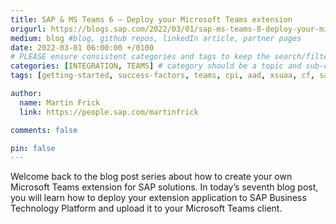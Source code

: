 ```yaml
---
title: SAP & MS Teams 6 – Deploy your Microsoft Teams extension
origurl: https://blogs.sap.com/2022/03/01/sap-ms-teams-8-deploy-your-microsoft-teams-extension/
medium: blog #blog, github repos, linkedIn article, partner pages
date: 2022-03-01 06:00:00 +/0100
# PLEASE ensure consistent categories and tags to keep the search/filtering meaningful!
categories: [INTEGRATION, TEAMS] # category should be a topic and sub-category primary product
tags: [getting-started, success-factors, teams, cpi, aad, xsuaa, cf, sap-btp, blob, chatbot, mobile]     # TAG names should always be lowercase

author:
  name: Martin Frick
  link: https://people.sap.com/martinfrick

comments: false

pin: false
---
```

Welcome back to the blog post series about how to create your own Microsoft Teams extension for SAP solutions. In today’s seventh blog post, you will learn how to deploy your extension application to SAP Business Technology Platform and upload it to your Microsoft Teams client.
